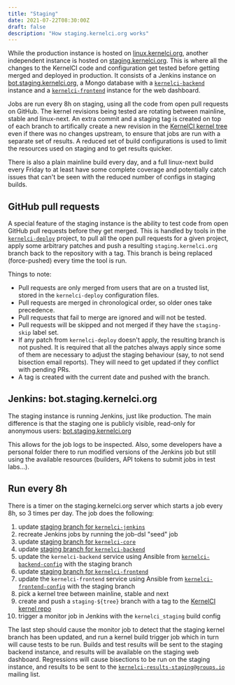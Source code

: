 ```yaml
---
title: "Staging"
date: 2021-07-22T08:30:00Z
draft: false
description: "How staging.kernelci.org works"
---
```


While the production instance is hosted on
[linux.kernelci.org](https://linux.kernelci.org), another independent instance
is hosted on [staging.kernelci.org](https://staging.kernelci.org).  This is
where all the changes to the KernelCI code and configuration get tested before
getting merged and deployed in production.  It consists of a Jenkins instance
on [bot.staging.kernelci.org](https://bot.staging.kernelci.org), a Mongo
database with a
[`kernelci-backend`](https://github.com/kernelci/kernelci-backend) instance and
a [`kernelci-frontend`](https://github.com/kernelci/kernelci-frontend) instance
for the web dashboard.

Jobs are run every 8h on staging, using all the code from open pull requests on
GitHub.  The kernel revisions being tested are rotating between mainline,
stable and linux-next.  An extra commit and a staging tag is created on top of
each branch to artifically create a new revision in the [KernelCI kernel
tree](https://github.com/kernelci/linux) even if there was no changes upstream,
to ensure that jobs are run with a separate set of results.  A reduced set of
build configurations is used to limit the resources used on staging and to get
results quicker.

There is also a plain mainline build every day, and a full linux-next build
every Friday to at least have some complete coverage and potentially catch
issues that can't be seen with the reduced number of configs in staging builds.

## GitHub pull requests

A special feature of the staging instance is the ability to test code from open
GitHub pull requests before they get merged.  This is handled by tools in the
[`kernelci-deploy`](https://github.com/kernelci/kernelci-deploy) project, to
pull all the open pull requests for a given project, apply some arbitrary
patches and push a resulting `staging.kernelci.org` branch back to the
repository with a tag.  This branch is being replaced (force-pushed) every time
the tool is run.

Things to note:

* Pull requests are only merged from users that are on a trusted list, stored
  in the `kernelci-deploy` configuration files.
* Pull requests are merged in chronological order, so older ones take
  precedence.
* Pull requests that fail to merge are ignored and will not be tested.
* Pull requests will be skipped and not merged if they have the `staging-skip`
  label set.
* If any patch from `kernelci-deploy` doesn't apply, the resulting branch is
  not pushed.  It is required that all the patches always apply since some of
  them are necessary to adjust the staging behaviour (say, to not send
  bisection email reports).  They will need to get updated if they conflict
  with pending PRs.
* A tag is created with the current date and pushed with the branch.


## Jenkins: bot.staging.kernelci.org

The staging instance is running Jenkins, just like production.  The main
difference is that the staging one is publicly visible, read-only for anonymous
users: [bot.staging.kernelci.org](https://bot.staging.kernelci.org/)

This allows for the job logs to be inspected.  Also, some developers have a
personal folder there to run modified versions of the Jenkins job but still
using the available resources (builders, API tokens to submit jobs in test
labs...).


## Run every 8h

There is a timer on the staging.kernelci.org server which starts a job every
8h, so 3 times per day.  The job does the following:

1. update [staging branch for `kernelci-jenkins`](https://github.com/kernelci/kernelci-jenkins/tree/staging.kernelci.org)
1. recreate Jenkins jobs by running the job-dsl "seed" job
1. update [staging branch for `kernelci-core`](https://github.com/kernelci/kernelci-core/tree/staging.kernelci.org)
1. update [staging branch for `kernelci-backend`](https://github.com/kernelci/kernelci-backend/tree/staging.kernelci.org)
1. update the `kernelci-backend` service using Ansible from [`kernelci-backend-config`](https://github.com/kernelci/kernelci-backend-config) with the staging branch
1. update [staging branch for `kernelci-frontend`](https://github.com/kernelci/kernelci-frontend/tree/staging.kernelci.org)
1. update the `kernelci-frontend` service using Ansible from [`kernelci-frontend-config`](https://github.com/kernelci/kernelci-frontend-config) with the staging branch
1. pick a kernel tree between mainline, stable and next
1. create and push a `staging-${tree}` branch with a tag to the [KernelCI kernel repo](https://github.com/kernelci/linux)
1. trigger a monitor job in Jenkins with the `kernelci_staging` build config

The last step should cause the monitor job to detect that the staging kernel
branch has been updated, and run a kernel build trigger job which in turn will
cause tests to be run.  Builds and test results will be sent to the staging
backend instance, and results will be available on the staging web dashboard.
Regressions will cause bisections to be run on the staging instance, and
results to be sent to the
[`kernelci-results-staging@groups.io`](https://groups.io/g/kernelci-results-staging)
mailing list.
